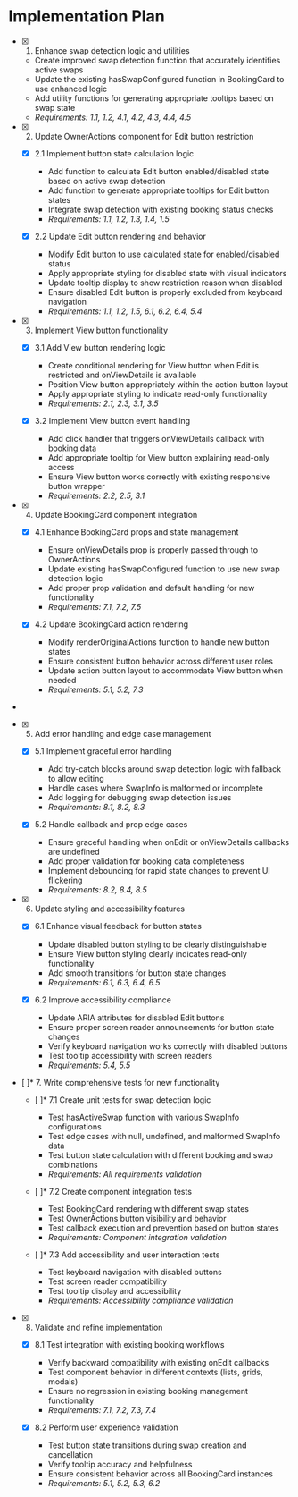   # Implementation Plan

- [x] 1. Enhance swap detection logic and utilities





  - Create improved swap detection function that accurately identifies active swaps
  - Update the existing hasSwapConfigured function in BookingCard to use enhanced logic
  - Add utility functions for generating appropriate tooltips based on swap state
  - _Requirements: 1.1, 1.2, 4.1, 4.2, 4.3, 4.4, 4.5_

- [x] 2. Update OwnerActions component for Edit button restriction






  - [x] 2.1 Implement button state calculation logic

    - Add function to calculate Edit button enabled/disabled state based on active swap detection
    - Add function to generate appropriate tooltips for Edit button states
    - Integrate swap detection with existing booking status checks
    - _Requirements: 1.1, 1.2, 1.3, 1.4, 1.5_

  - [x] 2.2 Update Edit button rendering and behavior


    - Modify Edit button to use calculated state for enabled/disabled status
    - Apply appropriate styling for disabled state with visual indicators
    - Update tooltip display to show restriction reason when disabled
    - Ensure disabled Edit button is properly excluded from keyboard navigation
    - _Requirements: 1.1, 1.2, 1.5, 6.1, 6.2, 6.4, 5.4_

- [x] 3. Implement View button functionality





  - [x] 3.1 Add View button rendering logic


    - Create conditional rendering for View button when Edit is restricted and onViewDetails is available
    - Position View button appropriately within the action button layout
    - Apply appropriate styling to indicate read-only functionality
    - _Requirements: 2.1, 2.3, 3.1, 3.5_


  - [x] 3.2 Implement View button event handling

    - Add click handler that triggers onViewDetails callback with booking data
    - Add appropriate tooltip for View button explaining read-only access
    - Ensure View button works correctly with existing responsive button wrapper
    - _Requirements: 2.2, 2.5, 3.1_

- [x] 4. Update BookingCard component integration





  - [x] 4.1 Enhance BookingCard props and state management


    - Ensure onViewDetails prop is properly passed through to OwnerActions
    - Update existing hasSwapConfigured function to use new swap detection logic
    - Add proper prop validation and default handling for new functionality
    - _Requirements: 7.1, 7.2, 7.5_

  - [x] 4.2 Update BookingCard action rendering


    - Modify renderOriginalActions function to handle new button states
    - Ensure consistent button behavior across different user roles
    - Update action button layout to accommodate View button when needed
    - _Requirements: 5.1, 5.2, 7.3_
-

- [x] 5. Add error handling and edge case management




  - [x] 5.1 Implement graceful error handling


    - Add try-catch blocks around swap detection logic with fallback to allow editing
    - Handle cases where SwapInfo is malformed or incomplete
    - Add logging for debugging swap detection issues
    - _Requirements: 8.1, 8.2, 8.3_

  - [x] 5.2 Handle callback and prop edge cases


    - Ensure graceful handling when onEdit or onViewDetails callbacks are undefined
    - Add proper validation for booking data completeness
    - Implement debouncing for rapid state changes to prevent UI flickering
    - _Requirements: 8.2, 8.4, 8.5_

- [x] 6. Update styling and accessibility features





  - [x] 6.1 Enhance visual feedback for button states


    - Update disabled button styling to be clearly distinguishable
    - Ensure View button styling clearly indicates read-only functionality
    - Add smooth transitions for button state changes
    - _Requirements: 6.1, 6.3, 6.4, 6.5_

  - [x] 6.2 Improve accessibility compliance


    - Update ARIA attributes for disabled Edit buttons
    - Ensure proper screen reader announcements for button state changes
    - Verify keyboard navigation works correctly with disabled buttons
    - Test tooltip accessibility with screen readers
    - _Requirements: 5.4, 5.5_

- [ ]* 7. Write comprehensive tests for new functionality
  - [ ]* 7.1 Create unit tests for swap detection logic
    - Test hasActiveSwap function with various SwapInfo configurations
    - Test edge cases with null, undefined, and malformed SwapInfo data
    - Test button state calculation with different booking and swap combinations
    - _Requirements: All requirements validation_

  - [ ]* 7.2 Create component integration tests
    - Test BookingCard rendering with different swap states
    - Test OwnerActions button visibility and behavior
    - Test callback execution and prevention based on button states
    - _Requirements: Component integration validation_

  - [ ]* 7.3 Add accessibility and user interaction tests
    - Test keyboard navigation with disabled buttons
    - Test screen reader compatibility
    - Test tooltip display and accessibility
    - _Requirements: Accessibility compliance validation_

- [x] 8. Validate and refine implementation





  - [x] 8.1 Test integration with existing booking workflows


    - Verify backward compatibility with existing onEdit callbacks
    - Test component behavior in different contexts (lists, grids, modals)
    - Ensure no regression in existing booking management functionality
    - _Requirements: 7.1, 7.2, 7.3, 7.4_

  - [x] 8.2 Perform user experience validation


    - Test button state transitions during swap creation and cancellation
    - Verify tooltip accuracy and helpfulness
    - Ensure consistent behavior across all BookingCard instances
    - _Requirements: 5.1, 5.2, 5.3, 6.2_